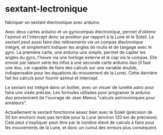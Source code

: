 # sextant-lectronique
fabriquer un sextant électronique avec arduino.

Avec deux cartes arduino et un gyrocompas électronique, permet d'obtenir l'azimut et l'intercept donc sa position par rapport à la Lune et le Soleil. Le sextant peut aussi faire des relèvements via un compas électronique intégré, et simplement indiquer les angles de roulis et de tangage avec le gyro.
La première carte, une arduino uno simple, permet de capter les angles du gyro, l'heure via une horloge externe et le cap via le compas. Elle envoie par liaison série les infos à une seconde carte arduino duo (il faut une duo, car capable de faire des calculs sur une variable double, indispensable pour les équations du mouvement de la Lune). Cette dernière fait les calculs pour fournir azimut et intercept.

Le sextant est intégré dans un boitier, avec un visuer de lunette astro pour faire une visée précise. Les formules utilisées pour programer la arduino duo proviennent de l'ouvrage de Jean Meeus "calculs astronomiques pour amateurs".

Actuellement le sextant fonctionne assez bien avec le Soleil (précision de 30 km environ) mais pas terrible pour la Lune (environ 120 km de précision). Cela peut s'expliquer peut-être par le nombre élevé de calculs à faire pour les mouvements de la Lune, et donc un cumul des erreurs plus conséquent.

